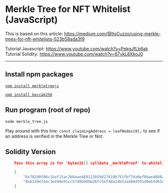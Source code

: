 # Merkle Tree for NFT Whitelist (JavaScript)

This is based on this article: https://medium.com/@ItsCuzzo/using-merkle-trees-for-nft-whitelists-523b58ada3f9

Tutorial Javascript: https://www.youtube.com/watch?v=PekgJfLb6ak
Tutorial Solidity: https://www.youtube.com/watch?v=67vkL8XkoJ0

<hr />

## Install npm packages

[`npm install merkletreejs`](https://github.com/miguelmota/merkletreejs#cdn)

[`npm install keccak256`](https://www.npmjs.com/package/keccak256)

## Run program (root of repo)

`node merkle_tree.js`

Play around with this line:
`const claimingAddress = leafNodes[0];`
to see if an address is verified in the Merkle Tree or Not.

## Solidity Version

```json
    Pass this array in for 'bytes32[] calldata _merkleProof' to whitelistMint()

    [
        "0x702d0f86c1baf15ac2b8aae489113b59d27419b751fbf7da0ef0bae4688abc7a",
        "0xb159efe4c3ee94e91cc5740b9dbb26fc5ef48a14b53ad84d591d0eb3d65891ab"
    ]

```
